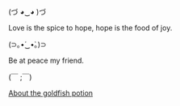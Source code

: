 (づ ◕‿◕ )づ

Love is the spice to hope, hope is the food of joy.

(⊃｡•́‿•̀｡)⊃

Be at peace my friend.

(￣ ;￣)

[About the goldfish potion](https://opensea.io/assets/0x495f947276749ce646f68ac8c248420045cb7b5e/42775226287940968146308305722027784316878184012489653872482979644221683662849)
